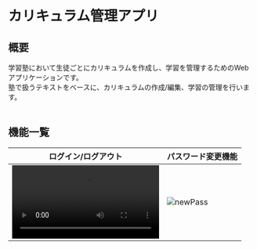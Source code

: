 # カリキュラム管理アプリ

## 概要
学習塾において生徒ごとにカリキュラムを作成し、学習を管理するためのWebアプリケーションです。<br>
塾で扱うテキストをベースに、カリキュラムの作成/編集、学習の管理を行います。<br>
<br>

## 機能一覧

| ログイン/ログアウト | パスワード変更機能 |
|---------------|----------------|
|![loginout](https://github-production-user-asset-6210df.s3.amazonaws.com/177190959/359712159-cccaeda5-0e19-41fc-b938-1c68993be757.mp4?X-Amz-Algorithm=AWS4-HMAC-SHA256&X-Amz-Credential=AKIAVCODYLSA53PQK4ZA%2F20240821%2Fus-east-1%2Fs3%2Faws4_request&X-Amz-Date=20240821T014045Z&X-Amz-Expires=300&X-Amz-Signature=c833db85c464ded6ce074cd921761e685f5f03d002e5dbde0abbaff273777666&X-Amz-SignedHeaders=host&actor_id=177190959&key_id=0&repo_id=836567753)|![newPass]()|


